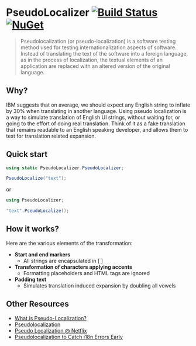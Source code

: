 # PseudoLocalizer [![Build Status][travis build]][project] [![NuGet][nuget badge]][nuget package]

> Pseudolocalization (or pseudo-localization) is a software testing method used for testing internationalization aspects of software. Instead of translating the text of the software into a foreign language, as in the process of localization, the textual elements of an application are replaced with an altered version of the original language.

## Why?

IBM suggests that on average, we should expect any English string to inflate by 30% when translating in another language. Using pseudo localization is a way to simulate translation of English UI strings, without waiting for, or going to the effort of doing real translation. Think of it as a fake translation that remains readable to an English speaking developer, and allows them to test for translation related expansion.

## Quick start

```C#
using static PseudoLocalizer.PseudoLocalizer;
```

```C#
PseudoLocalize("text");
```
or 

```C#
using PseudoLocalizer;
```

```C#
"text".PseudoLocalize();
```

## How it works?

Here are the various elements of the transformation:

* **Start and end markers**
  * All strings are encapsulated in [ ]
* **Transformation of characters applying accents**
  * Formatting placeholders and HTML tags are ignored
* **Padding text**
  * Simulates translation induced expansion by doubling all vowels
  
## Other Resources

* [What is Pseudo-Localization?](https://www.globalizationpartners.com/2015/04/17/what-is-pseudo-localization/)
* [Pseudolocalization](https://en.wikipedia.org/wiki/Pseudolocalization)
* [Pseudo Localization @ Netflix](https://medium.com/netflix-techblog/pseudo-localization-netflix-12fff76fbcbe)
* [Pseudolocalization to Catch i18n Errors Early](https://opensource.googleblog.com/2011/06/pseudolocalization-to-catch-i18n-errors.html)


[travis build]: https://travis-ci.org/bymyslf/PseudoLocalizer.svg?branch=master
[project]: https://travis-ci.org/bymyslf/PseudoLocalizer
[nuget badge]: https://img.shields.io/nuget/v/PseudoLocalizer.svg
[nuget package]: https://www.nuget.org/packages/PseudoLocalizer
